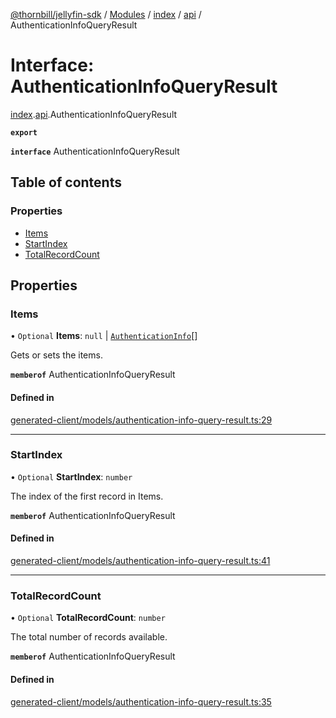 [@thornbill/jellyfin-sdk](../README.md) / [Modules](../modules.md) / [index](../modules/index.md) / [api](../modules/index.api.md) / AuthenticationInfoQueryResult

# Interface: AuthenticationInfoQueryResult

[index](../modules/index.md).[api](../modules/index.api.md).AuthenticationInfoQueryResult

**`export`**

**`interface`** AuthenticationInfoQueryResult

## Table of contents

### Properties

- [Items](index.api.AuthenticationInfoQueryResult.md#items)
- [StartIndex](index.api.AuthenticationInfoQueryResult.md#startindex)
- [TotalRecordCount](index.api.AuthenticationInfoQueryResult.md#totalrecordcount)

## Properties

### Items

• `Optional` **Items**: ``null`` \| [`AuthenticationInfo`](index.api.AuthenticationInfo.md)[]

Gets or sets the items.

**`memberof`** AuthenticationInfoQueryResult

#### Defined in

[generated-client/models/authentication-info-query-result.ts:29](https://github.com/thornbill/jellyfin-sdk-typescript/blob/eb13db7/src/generated-client/models/authentication-info-query-result.ts#L29)

___

### StartIndex

• `Optional` **StartIndex**: `number`

The index of the first record in Items.

**`memberof`** AuthenticationInfoQueryResult

#### Defined in

[generated-client/models/authentication-info-query-result.ts:41](https://github.com/thornbill/jellyfin-sdk-typescript/blob/eb13db7/src/generated-client/models/authentication-info-query-result.ts#L41)

___

### TotalRecordCount

• `Optional` **TotalRecordCount**: `number`

The total number of records available.

**`memberof`** AuthenticationInfoQueryResult

#### Defined in

[generated-client/models/authentication-info-query-result.ts:35](https://github.com/thornbill/jellyfin-sdk-typescript/blob/eb13db7/src/generated-client/models/authentication-info-query-result.ts#L35)
